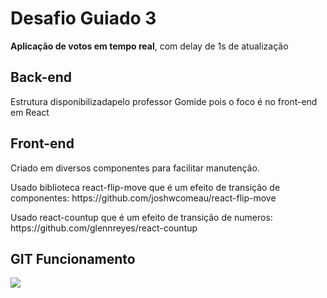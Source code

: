 <h1>Desafio Guiado 3</h1>
<p>
  <strong>Aplicação de votos em tempo real</strong>, com delay de 1s de
  atualização
</p>

<h2>Back-end</h2>
<p>
  Estrutura disponibilizadapelo professor Gomide pois o foco é no front-end em
  React
</p>

<h2>Front-end</h2>
<p>Criado em diversos componentes para facilitar manutenção.</p>
<p>
  Usado biblioteca react-flip-move que é um efeito de transição de componentes:
  <href>https://github.com/joshwcomeau/react-flip-move</href>
</p>
<p>
  Usado react-countup que é um efeito de transição de numeros:
  <href>https://github.com/glennreyes/react-countup</href>
</p>

<h2>GIT Funcionamento</h2>

<img
  src="https://user-images.githubusercontent.com/31490903/85227350-48325f00-b3b3-11ea-8cb3-7beddde805a7.gif"
/>

